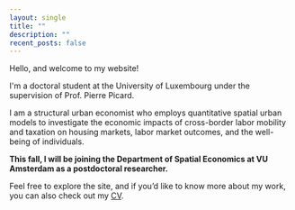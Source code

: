 ```yaml
---
layout: single
title: ""
description: ""
recent_posts: false
---
```


Hello, and welcome to my website!

I'm a doctoral student at the University of Luxembourg under the supervision of Prof. Pierre Picard.

I am a structural urban economist who employs quantitative spatial urban models to investigate the economic impacts of cross-border labor mobility and taxation on housing markets, labor market outcomes, and the well-being of individuals.

**This fall, I will be joining the Department of Spatial Economics at VU Amsterdam as a postdoctoral researcher.**

Feel free to explore the site, and if you’d like to know more about my work, you can also check out my [CV](/assets/files/CV_2025.pdf).


